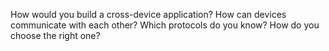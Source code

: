 How would you build a cross-device application? How can devices communicate with each other? Which protocols do you know? How do you choose the right one?